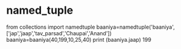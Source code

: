 # named_tuple
from collections import namedtuple
baaniya=namedtuple('baaniya',['jap','jaap','tav_parsad','Chaupai','Anand'])
baaniya=baaniya(40,199,10,25,40)
print (baaniya.jaap)
199
